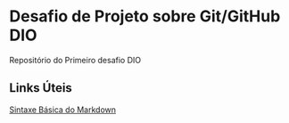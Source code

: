 # Desafio de Projeto sobre Git/GitHub DIO
Repositório do Primeiro desafio DIO

## Links Úteis
[Sintaxe Básica do Markdown](https://www.markdownguide.org/basic-syntax/)
